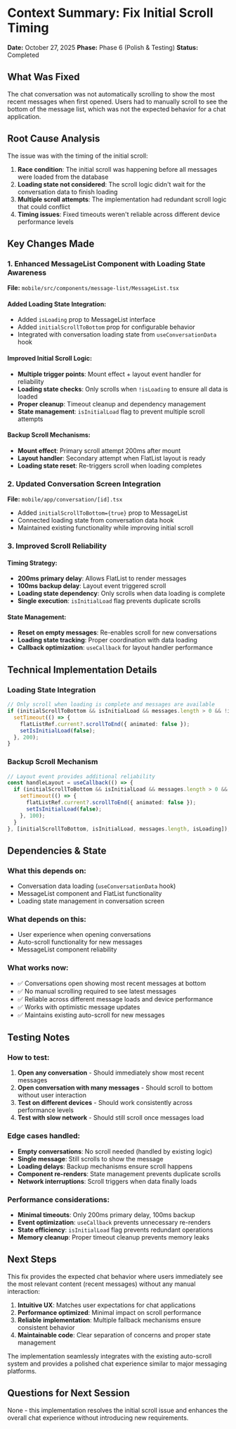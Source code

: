 # Context Summary: Fix Initial Scroll Timing

**Date:** October 27, 2025
**Phase:** Phase 6 (Polish & Testing)
**Status:** Completed

## What Was Fixed

The chat conversation was not automatically scrolling to show the most recent messages when first opened. Users had to manually scroll to see the bottom of the message list, which was not the expected behavior for a chat application.

## Root Cause Analysis

The issue was with the timing of the initial scroll:

1. **Race condition**: The initial scroll was happening before all messages were loaded from the database
2. **Loading state not considered**: The scroll logic didn't wait for the conversation data to finish loading
3. **Multiple scroll attempts**: The implementation had redundant scroll logic that could conflict
4. **Timing issues**: Fixed timeouts weren't reliable across different device performance levels

## Key Changes Made

### 1. Enhanced MessageList Component with Loading State Awareness
**File:** `mobile/src/components/message-list/MessageList.tsx`

#### Added Loading State Integration:
- Added `isLoading` prop to MessageList interface
- Added `initialScrollToBottom` prop for configurable behavior
- Integrated with conversation loading state from `useConversationData` hook

#### Improved Initial Scroll Logic:
- **Multiple trigger points**: Mount effect + layout event handler for reliability
- **Loading state checks**: Only scrolls when `!isLoading` to ensure all data is loaded
- **Proper cleanup**: Timeout cleanup and dependency management
- **State management**: `isInitialLoad` flag to prevent multiple scroll attempts

#### Backup Scroll Mechanisms:
- **Mount effect**: Primary scroll attempt 200ms after mount
- **Layout handler**: Secondary attempt when FlatList layout is ready
- **Loading state reset**: Re-triggers scroll when loading completes

### 2. Updated Conversation Screen Integration
**File:** `mobile/app/conversation/[id].tsx`
- Added `initialScrollToBottom={true}` prop to MessageList
- Connected loading state from conversation data hook
- Maintained existing functionality while improving initial scroll

### 3. Improved Scroll Reliability

#### Timing Strategy:
- **200ms primary delay**: Allows FlatList to render messages
- **100ms backup delay**: Layout event triggered scroll
- **Loading state dependency**: Only scrolls when data loading is complete
- **Single execution**: `isInitialLoad` flag prevents duplicate scrolls

#### State Management:
- **Reset on empty messages**: Re-enables scroll for new conversations
- **Loading state tracking**: Proper coordination with data loading
- **Callback optimization**: `useCallback` for layout handler performance

## Technical Implementation Details

### Loading State Integration
```typescript
// Only scroll when loading is complete and messages are available
if (initialScrollToBottom && isInitialLoad && messages.length > 0 && !isLoading) {
  setTimeout(() => {
    flatListRef.current?.scrollToEnd({ animated: false });
    setIsInitialLoad(false);
  }, 200);
}
```

### Backup Scroll Mechanism
```typescript
// Layout event provides additional reliability
const handleLayout = useCallback(() => {
  if (initialScrollToBottom && isInitialLoad && messages.length > 0 && !isLoading) {
    setTimeout(() => {
      flatListRef.current?.scrollToEnd({ animated: false });
      setIsInitialLoad(false);
    }, 100);
  }
}, [initialScrollToBottom, isInitialLoad, messages.length, isLoading]);
```

## Dependencies & State

### What this depends on:
- Conversation data loading (`useConversationData` hook)
- MessageList component and FlatList functionality
- Loading state management in conversation screen

### What depends on this:
- User experience when opening conversations
- Auto-scroll functionality for new messages
- MessageList component reliability

### What works now:
- ✅ Conversations open showing most recent messages at bottom
- ✅ No manual scrolling required to see latest messages
- ✅ Reliable across different message loads and device performance
- ✅ Works with optimistic message updates
- ✅ Maintains existing auto-scroll for new messages

## Testing Notes

### How to test:
1. **Open any conversation** - Should immediately show most recent messages
2. **Open conversation with many messages** - Should scroll to bottom without user interaction
3. **Test on different devices** - Should work consistently across performance levels
4. **Test with slow network** - Should still scroll once messages load

### Edge cases handled:
- **Empty conversations**: No scroll needed (handled by existing logic)
- **Single message**: Still scrolls to show the message
- **Loading delays**: Backup mechanisms ensure scroll happens
- **Component re-renders**: State management prevents duplicate scrolls
- **Network interruptions**: Scroll triggers when data finally loads

### Performance considerations:
- **Minimal timeouts**: Only 200ms primary delay, 100ms backup
- **Event optimization**: `useCallback` prevents unnecessary re-renders
- **State efficiency**: `isInitialLoad` flag prevents redundant operations
- **Memory cleanup**: Proper timeout cleanup prevents memory leaks

## Next Steps

This fix provides the expected chat behavior where users immediately see the most relevant content (recent messages) without any manual interaction:

1. **Intuitive UX**: Matches user expectations for chat applications
2. **Performance optimized**: Minimal impact on scroll performance
3. **Reliable implementation**: Multiple fallback mechanisms ensure consistent behavior
4. **Maintainable code**: Clear separation of concerns and proper state management

The implementation seamlessly integrates with the existing auto-scroll system and provides a polished chat experience similar to major messaging platforms.

## Questions for Next Session

None - this implementation resolves the initial scroll issue and enhances the overall chat experience without introducing new requirements.
